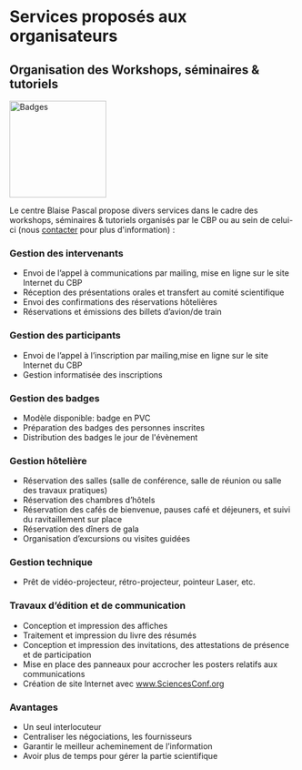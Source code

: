 Services proposés aux organisateurs
===================================

Organisation des Workshops, séminaires & tutoriels 
--------------------------------------------------

<div class="d-flex mb-2">
    <img style="width:170px;" class="pe-2" src="../../_static/Animations/badges.jpg" alt="Badges">
    <p>Le centre Blaise Pascal propose divers services dans le cadre des workshops, séminaires & tutoriels organisés par le CBP ou au sein de celui-ci (nous <a href="#">contacter</a> pour plus d'information) :
    </p>
</div>

### Gestion des intervenants

* Envoi de l’appel à communications par mailing, mise en ligne sur le site Internet du CBP
* Réception des présentations orales et transfert au comité scientifique
* Envoi des confirmations des réservations hôtelières
* Réservations et émissions des billets d’avion/de train

### Gestion des participants

* Envoi de l’appel à l’inscription par mailing,mise en ligne sur le site Internet du CBP
* Gestion informatisée des inscriptions

### Gestion des badges

* Modèle disponible: badge en PVC
* Préparation des badges des personnes inscrites
* Distribution des badges le jour de l'évènement

### Gestion hôtelière

* Réservation des salles (salle de conférence, salle de réunion ou salle des travaux pratiques)
* Réservation des chambres d’hôtels
* Réservation des cafés de bienvenue, pauses café et déjeuners, et suivi du ravitaillement sur place
* Réservation des dîners de gala
* Organisation d’excursions ou visites guidées

### Gestion technique

* Prêt de vidéo-projecteur, rétro-projecteur, pointeur Laser, etc.

### Travaux d’édition et de communication

* Conception et impression des affiches
* Traitement et impression du livre des résumés
* Conception et impression des invitations, des attestations de présence et de participation
* Mise en place des panneaux pour accrocher les posters relatifs aux communications
* Création de site Internet avec <a href="https://www.sciencesconf.org/">www.SciencesConf.org</a>

### Avantages

* Un seul interlocuteur 
* Centraliser les négociations, les fournisseurs
* Garantir le meilleur acheminement de l’information 
* Avoir plus de temps pour gérer la partie scientifique